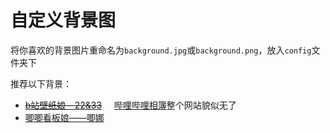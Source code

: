 # 自定义背景图

将你喜欢的背景图片重命名为`background.jpg`或`background.png`，放入`config`文件夹下

推荐以下背景：  
+ ~~[b站壁纸娘 - 22&33](https://h.bilibili.com/597708)~~   &nbsp;&nbsp;&nbsp;&nbsp;[哔哩哔哩相簿](https://h.bilibili.com)整个网站貌似无了
+ [唧唧看板娘——唧娜](https://blog.jixiaob.cn/?post=14) 